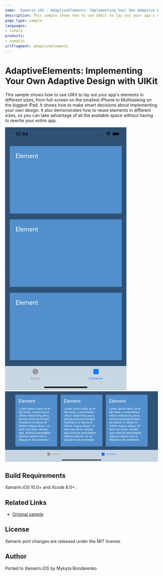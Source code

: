 ```yaml
---
name: 'Xamarin.iOS - AdaptiveElements: Implementing Your Own Adaptive Design with UIKit'
description: This sample shows how to use UIKit to lay out your app's elements in different sizes, from full-screen on the smallest iPhone to Multitasking on...
page_type: sample
languages:
- csharp
products:
- xamarin
urlFragment: adaptiveelements
---
```

# AdaptiveElements: Implementing Your Own Adaptive Design with UIKit

This sample shows how to use UIKit to lay out your app's elements in different sizes, from full-screen on the smallest iPhone to Multitasking on the biggest iPad. It shows how to make smart decisions about implementing your own design. It also demonstrates how to reuse elements in different sizes, so you can take advantage of all the available space without having to rewrite your entire app.

![Home Screen](Screenshots/screenshot-3.png)
![Adaptive Home Screen](Screenshots/screenshot-4.png)

## Build Requirements

Xamarin.iOS 10.0+ and Xcode 8.0+.

## Related Links

- [Original sample](https://developer.apple.com/library/archive/samplecode/AdaptiveElements/Introduction/Intro.html)

## License

Xamarin port changes are released under the MIT license.

## Author

Ported to Xamarin.iOS by Mykyta Bondarenko
